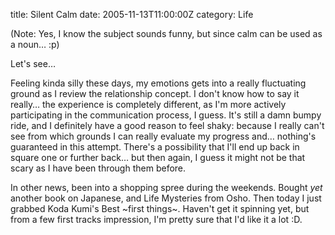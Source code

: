 title: Silent Calm
date: 2005-11-13T11:00:00Z
category: Life

(Note: Yes, I know the subject sounds funny, but since calm can be used as a noun… :p)

Let's see…

Feeling kinda silly these days, my emotions gets into a really fluctuating ground as I review the relationship concept. I don't know how to say it really… the experience is completely different, as I'm more actively participating in the communication process, I guess. It's still a damn bumpy ride, and I definitely have a good reason to feel shaky: because I really can't see from which grounds I can really evaluate my progress and… nothing's guaranteed in this attempt. There's a possibility that I'll end up back in square one or further back… but then again, I guess it might not be that scary as I have been through them before.

In other news, been into a shopping spree during the weekends. Bought *yet* another book on Japanese, and Life Mysteries from Osho. Then today I just grabbed Koda Kumi's Best ~first things~. Haven't get it spinning yet, but from a few first tracks impression, I'm pretty sure that I'd like it a lot :D.

